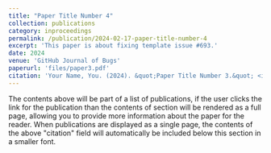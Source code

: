 ```yaml
---
title: "Paper Title Number 4"
collection: publications
category: inproceedings
permalink: /publication/2024-02-17-paper-title-number-4
excerpt: 'This paper is about fixing template issue #693.'
date: 2024
venue: 'GitHub Journal of Bugs'
paperurl: 'files/paper3.pdf'
citation: 'Your Name, You. (2024). &quot;Paper Title Number 3.&quot; <i>GitHub Journal of Bugs</i>. 1(3).'
---
```


The contents above will be part of a list of publications, if the user clicks the link for the publication than the contents of section will be rendered as a full page, allowing you to provide more information about the paper for the reader. When publications are displayed as a single page, the contents of the above "citation" field will automatically be included below this section in a smaller font.
